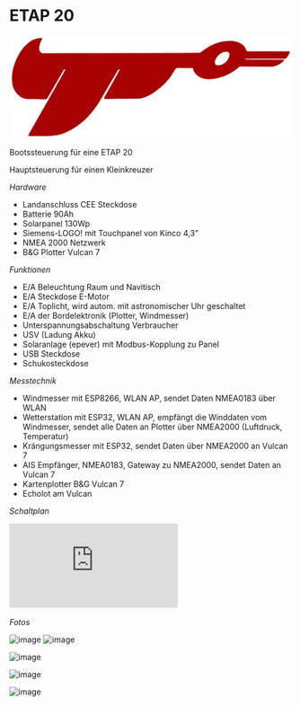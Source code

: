 # ETAP 20
![Schematics](https://github.com/gerryvel/ETAP/blob/main/etap.jpg)

Bootssteuerung für eine ETAP 20

Hauptsteuerung für einen Kleinkreuzer 

*Hardware*

- Landanschluss CEE Steckdose
- Batterie 90Ah
- Solarpanel 130Wp
- Siemens-LOGO! mit Touchpanel von Kinco 4,3"
- NMEA 2000 Netzwerk
- B&G Plotter Vulcan 7

*Funktionen*

- E/A Beleuchtung Raum und Navitisch
- E/A Steckdose E-Motor
- E/A Toplicht, wird autom. mit astronomischer Uhr geschaltet
- E/A der Bordelektronik (Plotter, Windmesser)
- Unterspannungsabschaltung Verbraucher
- USV (Ladung Akku)
- Solaranlage (epever) mit Modbus-Kopplung zu Panel
- USB Steckdose
- Schukosteckdose

*Messtechnik*

- Windmesser mit ESP8266, WLAN AP, sendet Daten NMEA0183 über WLAN
- Wetterstation mit ESP32, WLAN AP, empfängt die Winddaten vom Windmesser, sendet alle Daten an Plotter über NMEA2000 (Luftdruck, Temperatur)
- Krängungsmesser mit ESP32, sendet Daten über NMEA2000 an Vulcan 7
- AIS Empfänger, NMEA0183, Gateway zu NMEA2000, sendet Daten an Vulcan 7
- Kartenplotter B&G Vulcan 7
- Echolot am Vulcan

*Schaltplan*

![Schaltplan](https://github.com/gerryvel/ETAP/blob/main/ETAP.pdf)

*Fotos*

![image](https://user-images.githubusercontent.com/17195231/227980468-d2b7e442-e219-49b4-a7d9-7403569d0187.jpeg)
![image](https://github.com/user-attachments/assets/e8ca6c47-5b8f-4e0b-b6d5-3878fa6da75e)


![image](https://user-images.githubusercontent.com/17195231/227984708-99b8dcd1-320f-438b-afbe-812f05a47e54.jpeg)

![image](https://user-images.githubusercontent.com/17195231/228045143-26477db6-011c-4879-a8df-05baee568746.jpeg)

![image](https://user-images.githubusercontent.com/17195231/228045332-98923f65-827a-4b17-bdb6-ee9eb743253e.jpeg)



